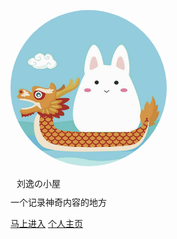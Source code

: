 
<p><img style="border-radius:50%;width:250px;" src="/_media/logo.jpg"></P>

<div style="font-size: var(--cover-heading-font-size); font-weight: 100; margin: .625rem; ">刘逸の小屋</div>

<div style="font-size: var(--cover-blockquote-font-size); font-weight: 100;">一个记录神奇内容的地方</div>

[马上进入](/index)
[个人主页](https://imliuyi.com)

